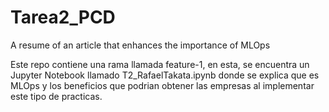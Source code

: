 # Tarea2_PCD
A resume of an article that enhances the importance of MLOps

Este repo contiene una rama llamada feature-1, en esta, se encuentra un Jupyter Notebook llamado T2_RafaelTakata.ipynb donde se explica que es MLOps y los beneficios que podrian obtener las empresas al implementar este tipo de practicas. 